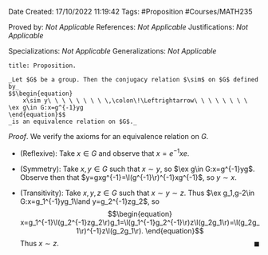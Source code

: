 <div class="topSpace"></div>

Date Created: 17/10/2022 11:19:42
Tags: #Proposition #Courses/MATH235

Proved by: _Not Applicable_
References: _Not Applicable_
Justifications: _Not Applicable_

Specializations: _Not Applicable_
Generalizations: _Not Applicable_

``` ad-Proposition
title: Proposition.

_Let $G$ be a group. Then the conjugacy relation $\sim$ on $G$ defined by_
$$\begin{equation}
    x\sim y\ \ \ \ \ \ \ \ \,\colon\!\Leftrightarrow\ \ \ \ \ \ \ \ \ex g\in G:x=g^{-1}yg
\end{equation}$$
_is an equivalence relation on $G$._

```

_Proof_. We verify the axioms for an equivalence relation on $G$.
* (Reflexive): Take $x\in G$ and observe that $x=e^{-1}xe$.

* (Symmetry): Take $x,y\in G$ such that $x\sim y$, so $\ex g\in G:x=g^{-1}yg$. Observe then that $y=gxg^{-1}=\l(g^{-1}\r)^{-1}xg^{-1}$, so $y\sim x$.
* (Transitivity): Take $x,y,z\in G$ such that $x\sim y\sim z$. Thus $\ex g_1,g-2\in G:x=g_1^{-1}yg_1\land y=g_2^{-1}zg_2$, so
$$\begin{equation}
    x=g_1^{-1}\l(g_2^{-1}zg_2\r)g_1=\l(g_1^{-1}g_2^{-1}\r)z\l(g_2g_1\r)=\l(g_2g_1\r)^{-1}z\l(g_2g_1\r).
\end{equation}$$
Thus $x\sim z$.<span style="float:right;">$\blacksquare$</span>
